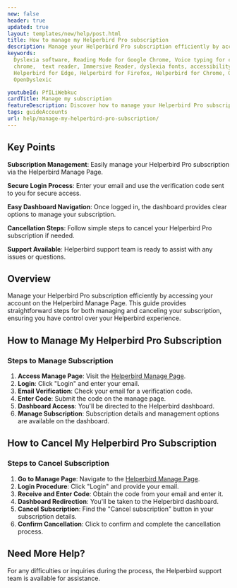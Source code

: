 ```yaml
---
new: false
header: true
updated: true
layout: templates/new/help/post.html
title: How to manage my Helperbird Pro subscription
description: Manage your Helperbird Pro subscription efficiently by accessing your account on the Helperbird Manage Page. This guide provides straightforward steps for both managing and canceling your subscription, ensuring you have control over your Helperbird experience.
keywords:
  Dyslexia software, Reading Mode for Google Chrome, Voice typing for chrome, Text to speech for
  chrome,  text reader, Immersive Reader, dyslexia fonts, accessibility software, dyslexia software,
  Helperbird for Edge, Helperbird for Firefox, Helperbird for Chrome, Opendyslexic for Chrome,
  OpenDyslexic

youtubeId: PfILiWebkuc
cardTitle: Manage my subscription
featureDescription: Discover how to manage your Helperbird Pro subscription.
tags: guideAccounts
url: help/manage-my-helperbird-pro-subscription/
---
```


## Key Points

**Subscription Management**: Easily manage your Helperbird Pro subscription via the Helperbird Manage Page.

**Secure Login Process**: Enter your email and use the verification code sent to you for secure access.

**Easy Dashboard Navigation**: Once logged in, the dashboard provides clear options to manage your subscription.

**Cancellation Steps**: Follow simple steps to cancel your Helperbird Pro subscription if needed.

**Support Available**: Helperbird support team is ready to assist with any issues or questions.

## Overview

Manage your Helperbird Pro subscription efficiently by accessing your account on the Helperbird Manage Page. This guide provides straightforward steps for both managing and canceling your subscription, ensuring you have control over your Helperbird experience.

## How to Manage My Helperbird Pro Subscription

### Steps to Manage Subscription

1. **Access Manage Page**: Visit the [Helperbird Manage Page](https://payments.coffeeandfun.com/p/login/cN214adE29toci4bII).
2. **Login**: Click "Login" and enter your email.
3. **Email Verification**: Check your email for a verification code.
4. **Enter Code**: Submit the code on the manage page.
5. **Dashboard Access**: You'll be directed to the Helperbird dashboard.
6. **Manage Subscription**: Subscription details and management options are available on the dashboard.

## How to Cancel My Helperbird Pro Subscription

### Steps to Cancel Subscription

1. **Go to Manage Page**: Navigate to the [Helperbird Manage Page](https://payments.coffeeandfun.com/p/login/cN214adE29toci4bII).
2. **Login Procedure**: Click "Login" and provide your email.
3. **Receive and Enter Code**: Obtain the code from your email and enter it.
4. **Dashboard Redirection**: You'll be taken to the Helperbird dashboard.
5. **Cancel Subscription**: Find the "Cancel subscription" button in your subscription details.
6. **Confirm Cancellation**: Click to confirm and complete the cancellation process.


## Need More Help?

For any difficulties or inquiries during the process, the Helperbird support team is available for assistance.
